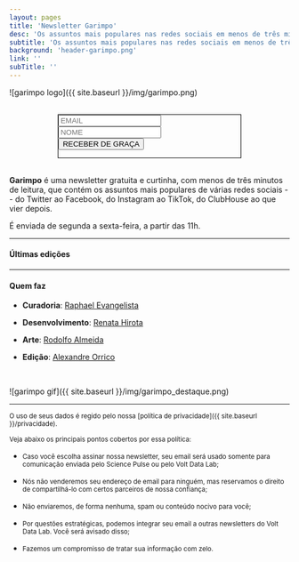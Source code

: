 ```yaml
---
layout: pages
title: 'Newsletter Garimpo'
desc: 'Os assuntos mais populares nas redes sociais em menos de três minutos'
subtitle: 'Os assuntos mais populares nas redes sociais em menos de três minutos'
background: 'header-garimpo.png'
link: ''
subTitle: ''
---
```


<style>
#newsletter_page{
  margin: 0 auto;
  width: 65%;
}
#newsletter_page label{
  font-size: 1em;
}

img{
  margin: 0 auto;
  text-align: center;
  display: block;
  max-width: 100%;
}
</style>

![garimpo logo]({{ site.baseurl }}/img/garimpo.png)

<br>

<div id="newsletter_page" style="border: 1px solid black">
<form action="https://sendy.voltdata.info/subscribe" method="POST" accept-charset="utf-8">
  <div class="revue-form-group">
  <input style="max-width:100%" class="revue-form-field" type="email" name="email" id="email" placeholder="EMAIL"/>
<br/>
<input style="max-width:100%" class="revue-form-field" type="text" name="name" id="name" placeholder="NOME" style="max-width:100%"/>
</div>
<div class="revue-form-actions">
  <input type="hidden" name="list" value="v5zrQ3RithV9C1HMZZgCeg"/>
  <input type="hidden" name="subform" value="yes"/>
  <input style="max-width:100%" type="submit" name="submit" id="submit" value="RECEBER DE GRAÇA"/>
  </div>

</form>
</div>

<br>



**Garimpo** é uma newsletter gratuita e curtinha, com menos de três minutos de leitura, que contém os assuntos mais populares de várias redes sociais -- do Twitter ao Facebook, do Instagram ao TikTok, do ClubHouse ao que vier depois.

É enviada de segunda a sexta-feira, a partir das 11h.

--- 

#### Últimas edições

<script src="//rss.bloople.net/?url=https%3A%2F%2Fsendy.voltdata.info%2Fcampaigns-rss%3Fa%3Ded0OKlEpN7gsNoXsgE3JPzAYdkACW1%26i%3D3&detail=-1&limit=3&showtitle=false&striphtml=true&forceutf8=true&type=js"></script>


---

#### Quem faz

- **Curadoria**: [Raphael Evangelista](https://twitter.com/raphaevanges)

- **Desenvolvimento**: [Renata Hirota](https://twitter.com/renata_mh)

- **Arte**: [Rodolfo Almeida](https://twitter.com/rodolfoalmd)

- **Edição**: [Alexandre Orrico](https://twitter.com/alexorrico)

<br>

![garimpo gif]({{ site.baseurl }}/img/garimpo_destaque.png)

<hr>

<small>O uso de seus dados é regido pelo nossa [política de privacidade]({{ site.baseurl }}/privacidade).</small>

<small>Veja abaixo os principais pontos cobertos por essa política:</small>

* <small>Caso você escolha assinar nossa newsletter, seu email será usado somente para comunicação enviada pelo Science Pulse ou pelo Volt Data Lab;</small>

* <small>Nós não venderemos seu endereço de email para ninguém, mas reservamos o direito de compartilhá-lo com certos parceiros de nossa confiança;</small>

* <small>Não enviaremos, de forma nenhuma, spam ou conteúdo nocivo para você;</small>

* <small>Por questões estratégicas, podemos integrar seu email a outras newsletters do Volt Data Lab. Você será avisado disso;</small>

* <small>Fazemos um compromisso de tratar sua informação com zelo.</small>
